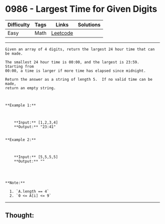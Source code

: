 # 0986 - Largest Time for Given Digits

Difficulty  | Tags | Links | Solutions
----------- | ---- | ----- | -----
Easy | Math | [Leetcode](https://leetcode.com/problems/largest-time-for-given-digits/description/) |


-----------

```
Given an array of 4 digits, return the largest 24 hour time that can be made.

The smallest 24 hour time is 00:00, and the largest is 23:59.  Starting from
00:00, a time is larger if more time has elapsed since midnight.

Return the answer as a string of length 5.  If no valid time can be made,
return an empty string.



**Example 1:**

    
    
    **Input:** [1,2,3,4]
    **Output:** "23:41"
    

**Example 2:**

    
    
    **Input:** [5,5,5,5]
    **Output:** ""
    



**Note:**

  1. `A.length == 4`
  2. `0 <= A[i] <= 9`
```

-----------

## Thought:
